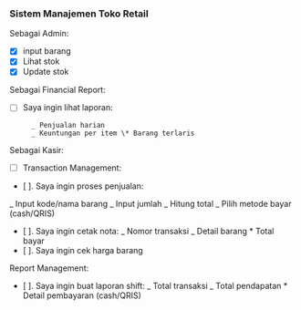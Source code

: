 ### Sistem Manajemen Toko Retail

Sebagai Admin:

- [x] input barang
- [x] Lihat stok
- [x] Update stok

Sebagai Financial Report:

- [ ] Saya ingin lihat laporan:

        _ Penjualan harian
        _ Keuntungan per item \* Barang terlaris

Sebagai Kasir:

- [ ] Transaction Management:
- [ ]. Saya ingin proses penjualan:

_ Input kode/nama barang
_ Input jumlah
_ Hitung total
_ Pilih metode bayar (cash/QRIS)

- [ ]. Saya ingin cetak nota:
  _ Nomor transaksi
  _ Detail barang \* Total bayar
- [ ]. Saya ingin cek harga barang

Report Management:

- [ ]. Saya ingin buat laporan shift:
  _ Total transaksi
  _ Total pendapatan \* Detail pembayaran (cash/QRIS)
